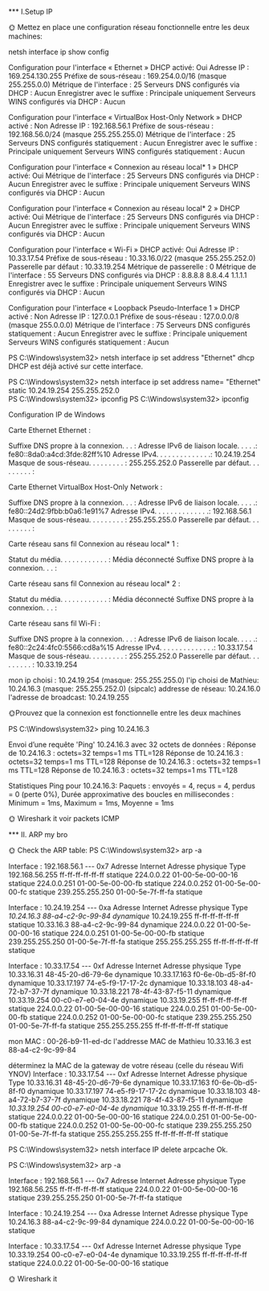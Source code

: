 *** I.Setup IP

🌞 Mettez en place une configuration réseau fonctionnelle entre les deux machines:

 netsh interface ip show config

Configuration pour l'interface « Ethernet »
    DHCP activé:                          Oui
    Adresse IP :                           169.254.130.255
    Préfixe de sous-réseau :               169.254.0.0/16 (masque 255.255.0.0)
    Métrique de l'interface :             25
    Serveurs DNS configurés via DHCP :     Aucun
    Enregistrer avec le suffixe :           Principale uniquement
    Serveurs WINS configurés via DHCP :     Aucun

Configuration pour l'interface « VirtualBox Host-Only Network »
    DHCP activé :                         Non
    Adresse IP :                           192.168.56.1
    Préfixe de sous-réseau :               192.168.56.0/24 (masque 255.255.255.0)
    Métrique de l'interface :             25
    Serveurs DNS configurés statiquement : Aucun
    Enregistrer avec le suffixe :           Principale uniquement
    Serveurs WINS configurés statiquement : Aucun

Configuration pour l'interface « Connexion au réseau local* 1 »
    DHCP activé:                          Oui
    Métrique de l'interface :             25
    Serveurs DNS configurés via DHCP :     Aucun
    Enregistrer avec le suffixe :           Principale uniquement
    Serveurs WINS configurés via DHCP :     Aucun

Configuration pour l'interface « Connexion au réseau local* 2 »
    DHCP activé:                          Oui
    Métrique de l'interface :             25
    Serveurs DNS configurés via DHCP :     Aucun
    Enregistrer avec le suffixe :           Principale uniquement
    Serveurs WINS configurés via DHCP :     Aucun

Configuration pour l'interface « Wi-Fi »
    DHCP activé:                          Oui
    Adresse IP :                           10.33.17.54
    Préfixe de sous-réseau :               10.33.16.0/22 (masque 255.255.252.0)
    Passerelle par défaut :               10.33.19.254
    Métrique de passerelle :              0
    Métrique de l'interface :             55
    Serveurs DNS configurés via DHCP :     8.8.8.8
                                           8.8.4.4
                                           1.1.1.1
    Enregistrer avec le suffixe :           Principale uniquement
    Serveurs WINS configurés via DHCP :     Aucun

Configuration pour l'interface « Loopback Pseudo-Interface 1 »
    DHCP activé :                         Non
    Adresse IP :                           127.0.0.1
    Préfixe de sous-réseau :               127.0.0.0/8 (masque 255.0.0.0)
    Métrique de l'interface :             75
    Serveurs DNS configurés statiquement : Aucun
    Enregistrer avec le suffixe :           Principale uniquement
    Serveurs WINS configurés statiquement : Aucun

PS C:\Windows\system32> netsh interface ip set address "Ethernet" dhcp
DHCP est déjà activé sur cette interface.

PS C:\Windows\system32> netsh interface ip set address name= "Ethernet" static 10.24.19.254 255.255.252.0       
PS C:\Windows\system32> ipconfig
PS C:\Windows\system32> ipconfig

Configuration IP de Windows


Carte Ethernet Ethernet :

   Suffixe DNS propre à la connexion. . . :
   Adresse IPv6 de liaison locale. . . . .: fe80::8da0:a4cd:3fde:82ff%10
   Adresse IPv4. . . . . . . . . . . . . .: 10.24.19.254
   Masque de sous-réseau. . . . . . . . . : 255.255.252.0
   Passerelle par défaut. . . . . . . . . :

Carte Ethernet VirtualBox Host-Only Network :

   Suffixe DNS propre à la connexion. . . :
   Adresse IPv6 de liaison locale. . . . .: fe80::24d2:9fbb:b0a6:1e91%7
   Adresse IPv4. . . . . . . . . . . . . .: 192.168.56.1
   Masque de sous-réseau. . . . . . . . . : 255.255.255.0
   Passerelle par défaut. . . . . . . . . :

Carte réseau sans fil Connexion au réseau local* 1 :

   Statut du média. . . . . . . . . . . . : Média déconnecté
   Suffixe DNS propre à la connexion. . . :

Carte réseau sans fil Connexion au réseau local* 2 :

   Statut du média. . . . . . . . . . . . : Média déconnecté
   Suffixe DNS propre à la connexion. . . :

Carte réseau sans fil Wi-Fi :

   Suffixe DNS propre à la connexion. . . :
   Adresse IPv6 de liaison locale. . . . .: fe80::2c24:4fc0:5566:cd8a%15
   Adresse IPv4. . . . . . . . . . . . . .: 10.33.17.54
   Masque de sous-réseau. . . . . . . . . : 255.255.252.0
   Passerelle par défaut. . . . . . . . . : 10.33.19.254

mon ip choisi : 10.24.19.254 (masque: 255.255.255.0)
l'ip choisi de Mathieu: 10.24.16.3 (masque: 255.255.252.0)
(sipcalc)
addresse de réseau: 10.24.16.0
l'adresse de broadcast: 10.24.19.255

🌞Prouvez que la connexion est fonctionnelle entre les deux machines

PS C:\Windows\system32> ping 10.24.16.3

Envoi d’une requête 'Ping'  10.24.16.3 avec 32 octets de données :
Réponse de 10.24.16.3 : octets=32 temps=1 ms TTL=128
Réponse de 10.24.16.3 : octets=32 temps=1 ms TTL=128
Réponse de 10.24.16.3 : octets=32 temps=1 ms TTL=128
Réponse de 10.24.16.3 : octets=32 temps=1 ms TTL=128

Statistiques Ping pour 10.24.16.3:
    Paquets : envoyés = 4, reçus = 4, perdus = 0 (perte 0%),
Durée approximative des boucles en millisecondes :
    Minimum = 1ms, Maximum = 1ms, Moyenne = 1ms

🌞 Wireshark it
voir packets ICMP

*** II. ARP my bro

🌞 Check the ARP table:
PS C:\Windows\system32> arp -a

Interface : 192.168.56.1 --- 0x7
  Adresse Internet      Adresse physique      Type
  192.168.56.255        ff-ff-ff-ff-ff-ff     statique
  224.0.0.22            01-00-5e-00-00-16     statique
  224.0.0.251           01-00-5e-00-00-fb     statique
  224.0.0.252           01-00-5e-00-00-fc     statique
  239.255.255.250       01-00-5e-7f-ff-fa     statique

Interface : 10.24.19.254 --- 0xa
  Adresse Internet      Adresse physique      Type
  *10.24.16.3            88-a4-c2-9c-99-84     dynamique*
  10.24.19.255          ff-ff-ff-ff-ff-ff     statique
  10.33.16.3            88-a4-c2-9c-99-84     dynamique
  224.0.0.22            01-00-5e-00-00-16     statique
  224.0.0.251           01-00-5e-00-00-fb     statique
  239.255.255.250       01-00-5e-7f-ff-fa     statique
  255.255.255.255       ff-ff-ff-ff-ff-ff     statique

Interface : 10.33.17.54 --- 0xf
  Adresse Internet      Adresse physique      Type
  10.33.16.31           48-45-20-d6-79-6e     dynamique
  10.33.17.163          f0-6e-0b-d5-8f-f0     dynamique
  10.33.17.197          74-e5-f9-17-17-2c     dynamique
  10.33.18.103          48-a4-72-b7-37-7f     dynamique
  10.33.18.221          78-4f-43-87-f5-11     dynamique
  10.33.19.254          00-c0-e7-e0-04-4e     dynamique
  10.33.19.255          ff-ff-ff-ff-ff-ff     statique
  224.0.0.22            01-00-5e-00-00-16     statique
  224.0.0.251           01-00-5e-00-00-fb     statique
  224.0.0.252           01-00-5e-00-00-fc     statique
  239.255.255.250       01-00-5e-7f-ff-fa     statique
  255.255.255.255       ff-ff-ff-ff-ff-ff     statique

mon MAC : 00-26-b9-11-ed-dc
l'addresse MAC de Mathieu 10.33.16.3 est 88-a4-c2-9c-99-84

déterminez la MAC de la gateway de votre réseau (celle du réseau Wifi YNOV)
Interface : 10.33.17.54 --- 0xf
  Adresse Internet      Adresse physique      Type
  10.33.16.31           48-45-20-d6-79-6e     dynamique
  10.33.17.163          f0-6e-0b-d5-8f-f0     dynamique
  10.33.17.197          74-e5-f9-17-17-2c     dynamique
  10.33.18.103          48-a4-72-b7-37-7f     dynamique
  10.33.18.221          78-4f-43-87-f5-11     dynamique
  *10.33.19.254          00-c0-e7-e0-04-4e     dynamique*
  10.33.19.255          ff-ff-ff-ff-ff-ff     statique
  224.0.0.22            01-00-5e-00-00-16     statique
  224.0.0.251           01-00-5e-00-00-fb     statique
  224.0.0.252           01-00-5e-00-00-fc     statique
  239.255.255.250       01-00-5e-7f-ff-fa     statique
  255.255.255.255       ff-ff-ff-ff-ff-ff     statique


PS C:\Windows\system32> netsh interface IP delete arpcache
Ok.

PS C:\Windows\system32> arp -a

Interface : 192.168.56.1 --- 0x7
  Adresse Internet      Adresse physique      Type
  192.168.56.255        ff-ff-ff-ff-ff-ff     statique
  224.0.0.22            01-00-5e-00-00-16     statique
  239.255.255.250       01-00-5e-7f-ff-fa     statique

Interface : 10.24.19.254 --- 0xa
  Adresse Internet      Adresse physique      Type
  10.24.16.3            88-a4-c2-9c-99-84     dynamique
  224.0.0.22            01-00-5e-00-00-16     statique

Interface : 10.33.17.54 --- 0xf
  Adresse Internet      Adresse physique      Type
  10.33.19.254          00-c0-e7-e0-04-4e     dynamique
  10.33.19.255          ff-ff-ff-ff-ff-ff     statique
  224.0.0.22            01-00-5e-00-00-16     statique

🌞 Wireshark it
